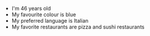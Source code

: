 - I'm 46 years old
- My favourite colour is blue
- My preferred language is Italian
- My favorite restaurants are pizza and sushi restaurants
